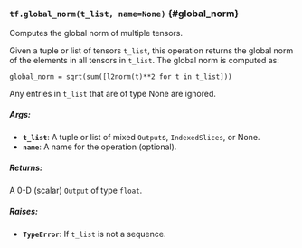 ### `tf.global_norm(t_list, name=None)` {#global_norm}

Computes the global norm of multiple tensors.

Given a tuple or list of tensors `t_list`, this operation returns the
global norm of the elements in all tensors in `t_list`. The global norm is
computed as:

`global_norm = sqrt(sum([l2norm(t)**2 for t in t_list]))`

Any entries in `t_list` that are of type None are ignored.

##### Args:


*  <b>`t_list`</b>: A tuple or list of mixed `Output`s, `IndexedSlices`, or None.
*  <b>`name`</b>: A name for the operation (optional).

##### Returns:

  A 0-D (scalar) `Output` of type `float`.

##### Raises:


*  <b>`TypeError`</b>: If `t_list` is not a sequence.

